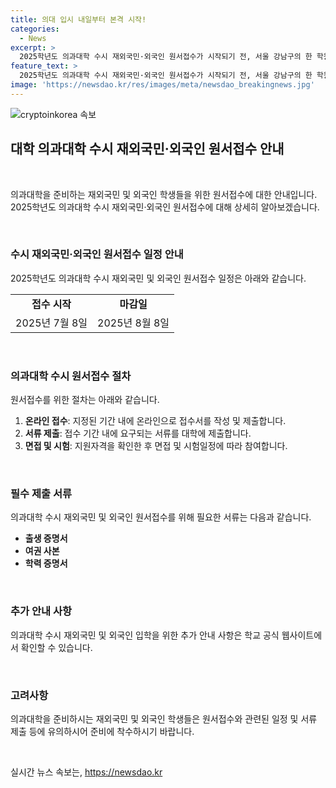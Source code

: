 ```yaml
---
title: 의대 입시 내일부터 본격 시작!
categories:
  - News
excerpt: >
  2025학년도 의과대학 수시 재외국민·외국인 원서접수가 시작되기 전, 서울 강남구의 한 학원에 의대 입시 홍보물이 눈에 띄게 붙어있다. 해당 학원은 입시 대비 프로그램을 홍보하고 있는 것으로 보이며, 이에 대해 학생들과 학부모들 사이에서 관심이 높아지고 있다.
feature_text: >
  2025학년도 의과대학 수시 재외국민·외국인 원서접수가 시작되기 전, 서울 강남구의 한 학원에 의대 입시 홍보물이 눈에 띄게 붙어있다. 해당 학원은 입시 대비 프로그램을 홍보하고 있는 것으로 보이며, 이에 대해 학생들과 학부모들 사이에서 관심이 높아지고 있다.
image: 'https://newsdao.kr/res/images/meta/newsdao_breakingnews.jpg'
---
```


<p><img src="https://newsdao.kr/res/images/meta/newsdao_breakingnews.jpg" alt="cryptoinkorea 속보" /></p>

<h2 data-ke-size="size26">대학 의과대학 수시 재외국민·외국인 원서접수 안내</h2>

<p data-ke-size="size16">&nbsp;</p>

<p>의과대학을 준비하는 재외국민 및 외국인 학생들을 위한 원서접수에 대한 안내입니다. 2025학년도 의과대학 수시 재외국민·외국인 원서접수에 대해 상세히 알아보겠습니다.</p>

<p data-ke-size="size16">&nbsp;</p>

<h3><b>수시 재외국민·외국인 원서접수 일정 안내</b></h3>

<p data-ke-size="size16">2025학년도 의과대학 수시 재외국민 및 외국인 원서접수 일정은 아래와 같습니다.</p>

<table>
  <tr>
    <td style="text-align: center; height: 17px;"><b>접수 시작</b></td>
    <td style="text-align: center; height: 17px;"><b>마감일</b></td>
  </tr>
  <tr>
    <td style="text-align: center; height: 17px;">2025년 7월 8일</td>
    <td style="text-align: center; height: 17px;">2025년 8월 8일</td>
  </tr>
</table>

<p data-ke-size="size16">&nbsp;</p>

<h3><b>의과대학 수시 원서접수 절차</b></h3>

<p data-ke-size="size16">원서접수를 위한 절차는 아래와 같습니다.</p>

<ol>
  <li><b>온라인 접수</b>: 지정된 기간 내에 온라인으로 접수서를 작성 및 제출합니다.</li>
  <li><b>서류 제출</b>: 접수 기간 내에 요구되는 서류를 대학에 제출합니다.</li>
  <li><b>면접 및 시험</b>: 지원자격을 확인한 후 면접 및 시험일정에 따라 참여합니다.</li>
</ol>

<p data-ke-size="size16">&nbsp;</p>

<h3><b>필수 제출 서류</b></h3>

<p data-ke-size="size16">의과대학 수시 재외국민 및 외국인 원서접수를 위해 필요한 서류는 다음과 같습니다.</p>

<ul>
  <li><b>출생 증명서</b></li>
  <li><b>여권 사본</b></li>
  <li><b>학력 증명서</b></li>
</ul>

<p data-ke-size="size16">&nbsp;</p>

<h3><b>추가 안내 사항</b></h3>

<p data-ke-size="size16">의과대학 수시 재외국민 및 외국인 입학을 위한 추가 안내 사항은 학교 공식 웹사이트에서 확인할 수 있습니다.</p>

<p data-ke-size="size16">&nbsp;</p>

<h3><b>고려사항</b></h3>

<p data-ke-size="size16">의과대학을 준비하시는 재외국민 및 외국인 학생들은 원서접수와 관련된 일정 및 서류 제출 등에 유의하시어 준비에 착수하시기 바랍니다.</p>

<p data-ke-size="size16">&nbsp;</p>
실시간 뉴스 속보는, <a href="https://newsdao.kr" rel="dofollow">https://newsdao.kr</a>


